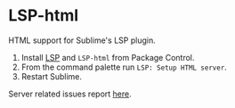 # LSP-html
HTML support for Sublime's LSP plugin.

1. Install [LSP](https://packagecontrol.io/packages/LSP) and `LSP-html` from Package Control.
2. From the command palette run `LSP: Setup HTML server`.
3. Restart Sublime.

Server related issues report [here](https://github.com/vscode-langservers/vscode-html-languageserver).

